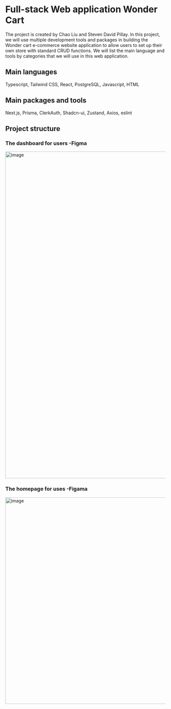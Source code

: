 # Full-stack Web application Wonder Cart

The project is created by Chao Liu and Steven David Pillay. In this project, we will use multiple development tools and packages in building the Wonder cart e-commerce website application to allow users to set up their own store with standard CRUD functions. We will list the main language and tools by categories that we will use in this web application.

## Main languages
Typescript, Tailwind CSS, React, PostgreSQL, Javascript, HTML

## Main packages and tools
Next.js, Prisma, ClerkAuth, Shadcn-ui, Zustand, Axios, eslint

## Project structure 
### The dashboard for users -Figma
<img width="1025" alt="image" src="https://github.com/code-Gambler/wonder-cart/assets/104114667/807dfc5a-080f-401f-8c55-97e2313d0cbe">

### The homepage for uses -Figama
<img width="648" alt="image" src="https://github.com/code-Gambler/wonder-cart/assets/104114667/96a915b7-fa8e-4e27-ab7b-ce1e2e995cec">
